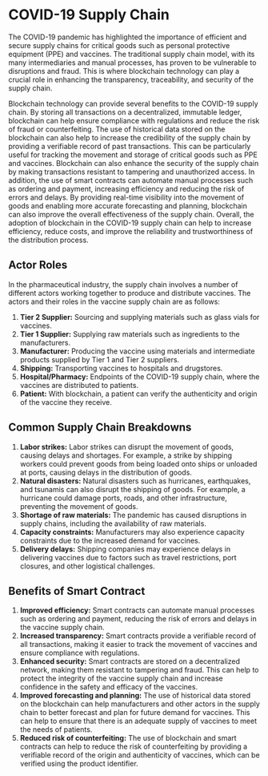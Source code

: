 # COVID-19 Supply Chain

The COVID-19 pandemic has highlighted the importance of efficient and secure supply chains for critical goods such as personal protective equipment (PPE) and vaccines. The traditional supply chain model, with its many intermediaries and manual processes, has proven to be vulnerable to disruptions and fraud. This is where blockchain technology can play a crucial role in enhancing the transparency, traceability, and security of the supply chain.

Blockchain technology can provide several benefits to the COVID-19 supply chain. By storing all transactions on a decentralized, immutable ledger, blockchain can help ensure compliance with regulations and reduce the risk of fraud or counterfeiting. The use of historical data stored on the blockchain can also help to increase the credibility of the supply chain by providing a verifiable record of past transactions. This can be particularly useful for tracking the movement and storage of critical goods such as PPE and vaccines. Blockchain can also enhance the security of the supply chain by making transactions resistant to tampering and unauthorized access. In addition, the use of smart contracts can automate manual processes such as ordering and payment, increasing efficiency and reducing the risk of errors and delays. By providing real-time visibility into the movement of goods and enabling more accurate forecasting and planning, blockchain can also improve the overall effectiveness of the supply chain. Overall, the adoption of blockchain in the COVID-19 supply chain can help to increase efficiency, reduce costs, and improve the reliability and trustworthiness of the distribution process.

## Actor Roles
In the pharmaceutical industry, the supply chain involves a number of different actors working together to produce and distribute vaccines. The actors and their roles in the vaccine supply chain are as follows:

1. **Tier 2 Supplier:** Sourcing and supplying materials such as glass vials for vaccines.
2. **Tier 1 Supplier:** Supplying raw materials such as ingredients to the manufacturers.
3. **Manufacturer:** Producing the vaccine using materials and intermediate products supplied by Tier 1 and Tier 2 suppliers.
4. **Shipping:** Transporting vaccines to hospitals and drugstores.
5. **Hospital/Pharmacy:** Endpoints of the COVID-19 supply chain, where the vaccines are distributed to patients.
6. **Patient:** With blockchain, a patient can verify the authenticity and origin of the vaccine they receive.

## Common Supply Chain Breakdowns

1. **Labor strikes:** Labor strikes can disrupt the movement of goods, causing delays and shortages. For example, a strike by shipping workers could prevent goods from being loaded onto ships or unloaded at ports, causing delays in the distribution of goods.
2. **Natural disasters:** Natural disasters such as hurricanes, earthquakes, and tsunamis can also disrupt the shipping of goods. For example, a hurricane could damage ports, roads, and other infrastructure, preventing the movement of goods.
3. **Shortage of raw materials:** The pandemic has caused disruptions in supply chains, including the availability of raw materials.
4. **Capacity constraints:** Manufacturers may also experience capacity constraints due to the increased demand for vaccines.
5. **Delivery delays:** Shipping companies may experience delays in delivering vaccines due to factors such as travel restrictions, port closures, and other logistical challenges.

## Benefits of Smart Contract

1. **Improved efficiency:** Smart contracts can automate manual processes such as ordering and payment, reducing the risk of errors and delays in the vaccine supply chain.
2. **Increased transparency:** Smart contracts provide a verifiable record of all transactions, making it easier to track the movement of vaccines and ensure compliance with regulations.
3. **Enhanced security:** Smart contracts are stored on a decentralized network, making them resistant to tampering and fraud. This can help to protect the integrity of the vaccine supply chain and increase confidence in the safety and efficacy of the vaccines.
4. **Improved forecasting and planning:** The use of historical data stored on the blockchain can help manufacturers and other actors in the supply chain to better forecast and plan for future demand for vaccines. This can help to ensure that there is an adequate supply of vaccines to meet the needs of patients.
5. **Reduced risk of counterfeiting:** The use of blockchain and smart contracts can help to reduce the risk of counterfeiting by providing a verifiable record of the origin and authenticity of vaccines, which can be verified using the product identifier.
